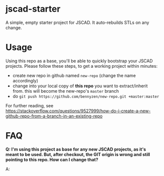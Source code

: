 # jscad-starter
A simple, empty starter project for JSCAD. It auto-rebuilds STLs on any change.

# Usage
Using this repo as a base, you'll be able to quickly bootstrap your JSCAD projects. Please follow these steps, to get a working project within minutes:
- create new repo in github named `new-repo` (change the name accordingly)
- change into your local copy of **this repo** you want to extract/inherit from. this will become the new-repo's `master` branch 
- do `git push https://github.com/bennyzen/new-repo.git +master:master`

For further reading, see https://stackoverflow.com/questions/9527999/how-do-i-create-a-new-github-repo-from-a-branch-in-an-existing-repo

# FAQ

**Q: I'm using this project as base for any new JSCAD projects, as it's meant to be used. But, after checkout, the GIT origin is wrong and still pointing to this repo. How can I change that?**

A: 
